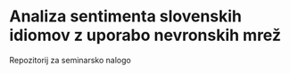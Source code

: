 # Analiza sentimenta slovenskih idiomov z uporabo nevronskih mrež #

Repozitorij za seminarsko nalogo

